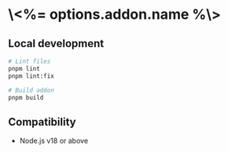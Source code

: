 # \\<%= options.addon.name %\\>

## Local development

```sh
# Lint files
pnpm lint
pnpm lint:fix

# Build addon
pnpm build
```

## Compatibility

* Node.js v18 or above
